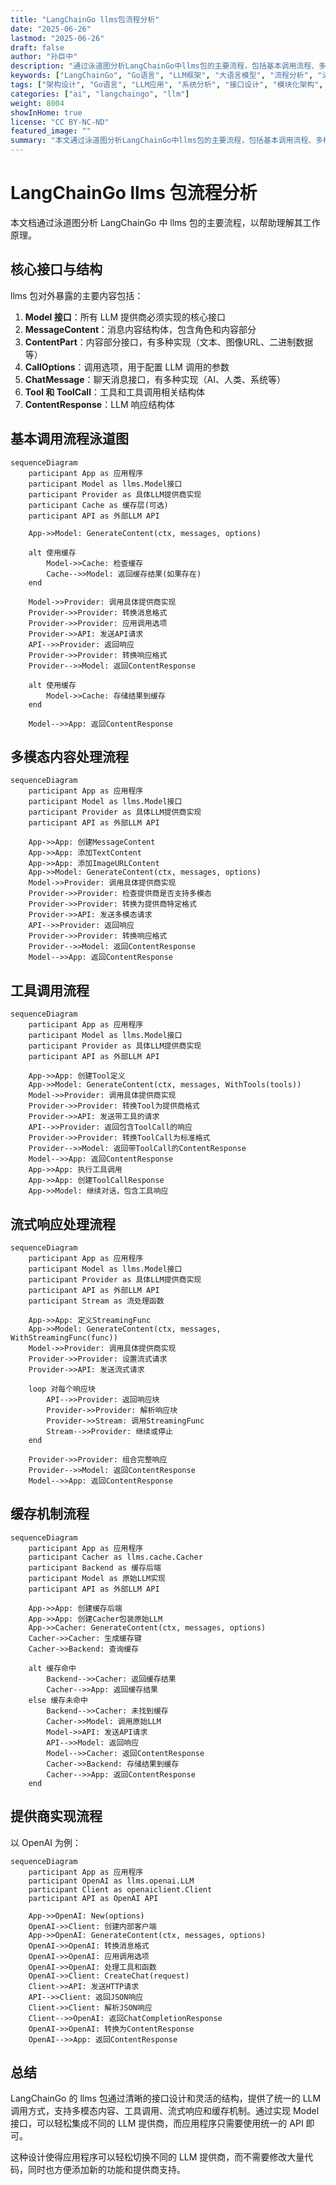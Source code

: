 ```yaml
---
title: "LangChainGo llms包流程分析"
date: "2025-06-26"
lastmod: "2025-06-26"
draft: false
author: "孙巨中"
description: "通过泳道图分析LangChainGo中llms包的主要流程，包括基本调用流程、多模态内容处理流程等，帮助理解其工作原理"
keywords: ["LangChainGo", "Go语言", "LLM框架", "大语言模型", "流程分析", "泳道图", "调用流程", "多模态处理"]
tags: ["架构设计", "Go语言", "LLM应用", "系统分析", "接口设计", "模块化架构", "AI框架"]
categories: ["ai", "langchaingo", "llm"]
weight: 8004
showInHome: true
license: "CC BY-NC-ND"
featured_image: ""
summary: "本文通过泳道图分析LangChainGo中llms包的主要流程，包括基本调用流程、多模态内容处理流程等，帮助理解其工作原理。"
---
```

# LangChainGo llms 包流程分析

本文档通过泳道图分析 LangChainGo 中 llms 包的主要流程，以帮助理解其工作原理。

## 核心接口与结构

llms 包对外暴露的主要内容包括：

1. **Model 接口**：所有 LLM 提供商必须实现的核心接口
2. **MessageContent**：消息内容结构体，包含角色和内容部分
3. **ContentPart**：内容部分接口，有多种实现（文本、图像URL、二进制数据等）
4. **CallOptions**：调用选项，用于配置 LLM 调用的参数
5. **ChatMessage**：聊天消息接口，有多种实现（AI、人类、系统等）
6. **Tool 和 ToolCall**：工具和工具调用相关结构体
7. **ContentResponse**：LLM 响应结构体

## 基本调用流程泳道图

```mermaid
sequenceDiagram
    participant App as 应用程序
    participant Model as llms.Model接口
    participant Provider as 具体LLM提供商实现
    participant Cache as 缓存层(可选)
    participant API as 外部LLM API
    
    App->>Model: GenerateContent(ctx, messages, options)
    
    alt 使用缓存
        Model->>Cache: 检查缓存
        Cache-->>Model: 返回缓存结果(如果存在)
    end
    
    Model->>Provider: 调用具体提供商实现
    Provider->>Provider: 转换消息格式
    Provider->>Provider: 应用调用选项
    Provider->>API: 发送API请求
    API-->>Provider: 返回响应
    Provider->>Provider: 转换响应格式
    Provider-->>Model: 返回ContentResponse
    
    alt 使用缓存
        Model->>Cache: 存储结果到缓存
    end
    
    Model-->>App: 返回ContentResponse
```

## 多模态内容处理流程

```mermaid
sequenceDiagram
    participant App as 应用程序
    participant Model as llms.Model接口
    participant Provider as 具体LLM提供商实现
    participant API as 外部LLM API
    
    App->>App: 创建MessageContent
    App->>App: 添加TextContent
    App->>App: 添加ImageURLContent
    App->>Model: GenerateContent(ctx, messages, options)
    Model->>Provider: 调用具体提供商实现
    Provider->>Provider: 检查提供商是否支持多模态
    Provider->>Provider: 转换为提供商特定格式
    Provider->>API: 发送多模态请求
    API-->>Provider: 返回响应
    Provider->>Provider: 转换响应格式
    Provider-->>Model: 返回ContentResponse
    Model-->>App: 返回ContentResponse
```

## 工具调用流程

```mermaid
sequenceDiagram
    participant App as 应用程序
    participant Model as llms.Model接口
    participant Provider as 具体LLM提供商实现
    participant API as 外部LLM API
    
    App->>App: 创建Tool定义
    App->>Model: GenerateContent(ctx, messages, WithTools(tools))
    Model->>Provider: 调用具体提供商实现
    Provider->>Provider: 转换Tool为提供商格式
    Provider->>API: 发送带工具的请求
    API-->>Provider: 返回包含ToolCall的响应
    Provider->>Provider: 转换ToolCall为标准格式
    Provider-->>Model: 返回带ToolCall的ContentResponse
    Model-->>App: 返回ContentResponse
    App->>App: 执行工具调用
    App->>App: 创建ToolCallResponse
    App->>Model: 继续对话，包含工具响应
```

## 流式响应处理流程

```mermaid
sequenceDiagram
    participant App as 应用程序
    participant Model as llms.Model接口
    participant Provider as 具体LLM提供商实现
    participant API as 外部LLM API
    participant Stream as 流处理函数
    
    App->>App: 定义StreamingFunc
    App->>Model: GenerateContent(ctx, messages, WithStreamingFunc(func))
    Model->>Provider: 调用具体提供商实现
    Provider->>Provider: 设置流式请求
    Provider->>API: 发送流式请求
    
    loop 对每个响应块
        API-->>Provider: 返回响应块
        Provider->>Provider: 解析响应块
        Provider->>Stream: 调用StreamingFunc
        Stream-->>Provider: 继续或停止
    end
    
    Provider->>Provider: 组合完整响应
    Provider-->>Model: 返回ContentResponse
    Model-->>App: 返回ContentResponse
```

## 缓存机制流程

```mermaid
sequenceDiagram
    participant App as 应用程序
    participant Cacher as llms.cache.Cacher
    participant Backend as 缓存后端
    participant Model as 原始LLM实现
    participant API as 外部LLM API
    
    App->>App: 创建缓存后端
    App->>App: 创建Cacher包装原始LLM
    App->>Cacher: GenerateContent(ctx, messages, options)
    Cacher->>Cacher: 生成缓存键
    Cacher->>Backend: 查询缓存
    
    alt 缓存命中
        Backend-->>Cacher: 返回缓存结果
        Cacher-->>App: 返回缓存结果
    else 缓存未命中
        Backend-->>Cacher: 未找到缓存
        Cacher->>Model: 调用原始LLM
        Model->>API: 发送API请求
        API-->>Model: 返回响应
        Model-->>Cacher: 返回ContentResponse
        Cacher->>Backend: 存储结果到缓存
        Cacher-->>App: 返回ContentResponse
    end
```

## 提供商实现流程

以 OpenAI 为例：

```mermaid
sequenceDiagram
    participant App as 应用程序
    participant OpenAI as llms.openai.LLM
    participant Client as openaiclient.Client
    participant API as OpenAI API
    
    App->>OpenAI: New(options)
    OpenAI->>Client: 创建内部客户端
    App->>OpenAI: GenerateContent(ctx, messages, options)
    OpenAI->>OpenAI: 转换消息格式
    OpenAI->>OpenAI: 应用调用选项
    OpenAI->>OpenAI: 处理工具和函数
    OpenAI->>Client: CreateChat(request)
    Client->>API: 发送HTTP请求
    API-->>Client: 返回JSON响应
    Client->>Client: 解析JSON响应
    Client-->>OpenAI: 返回ChatCompletionResponse
    OpenAI->>OpenAI: 转换为ContentResponse
    OpenAI-->>App: 返回ContentResponse
```

## 总结

LangChainGo 的 llms 包通过清晰的接口设计和灵活的结构，提供了统一的 LLM 调用方式，支持多模态内容、工具调用、流式响应和缓存机制。通过实现 Model 接口，可以轻松集成不同的 LLM 提供商，而应用程序只需要使用统一的 API 即可。

这种设计使得应用程序可以轻松切换不同的 LLM 提供商，而不需要修改大量代码，同时也方便添加新的功能和提供商支持。
